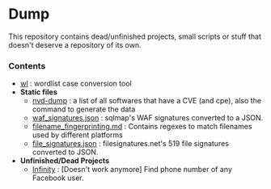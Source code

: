 # Dump

This repository contains dead/unfinished projects, small scripts or stuff that doesn't deserve a repository of its own.

### Contents
- [wl](https://github.com/s0md3v/dump/tree/master/wl) : wordlist case conversion tool
- **Static files**
    - [nvd-dump](https://github.com/s0md3v/dump/tree/master/static/nvd-dump) : a list of all softwares that have a CVE (and cpe), also the command to generate the data
    - [waf_signatures.json](https://github.com/s0md3v/Dump/blob/master/static/waf-signatures.json) : sqlmap's WAF signatures converted to a JSON.
    - [filename_fingerprinting.md](https://github.com/s0md3v/dump/blob/master/static/filename-fingerprinting.md) : Contains regexes to match filenames used by different platforms
    - [file_signatures.json](https://github.com/s0md3v/Dump/blob/master/static/file-signatures.json) : filesignatures.net's 519 file signatures converted to JSON.
- **Unfinished/Dead Projects**
    - [Infinity](https://github.com/s0md3v/Dump/tree/master/infinity) : [Doesn't work anymore] Find phone number of any Facebook user.
